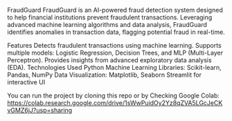 FraudGuard
FraudGuard is an AI-powered fraud detection system designed to help financial institutions prevent fraudulent transactions. Leveraging advanced machine learning algorithms and data analysis, FraudGuard identifies anomalies in transaction data, flagging potential fraud in real-time.

Features
Detects fraudulent transactions using machine learning.
Supports multiple models: Logistic Regression, Decision Trees, and MLP (Multi-Layer Perceptron).
Provides insights from advanced exploratory data analysis (EDA).
Technologies Used
Python
Machine Learning Libraries: Scikit-learn, Pandas, NumPy
Data Visualization: Matplotlib, Seaborn
Streamlit for interactive UI

You can run the project by cloning this repo or by Checking Google Colab: https://colab.research.google.com/drive/1sWwPuidOy2Yz8qZVA5LGcJeCKvGMZ6jJ?usp=sharing

